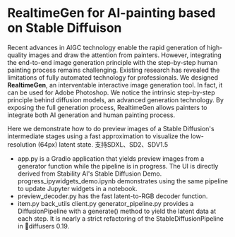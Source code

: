 # RealtimeGen for AI-painting based on Stable Diffuison

Recent advances in AIGC technology enable the rapid generation of high-quality images and draw the attention from painters. However, integrating the end-to-end image generation principle with the step-by-step human painting process remains challenging. Existing research has revealed the limitations of fully automated technology for professionals. We designed **RealtimeGen**, an interventable interactive image generation tool. In fact, it can be used for Adobe Photoshop. We notice the intrinsic step-by-step principle behind diffusion models, an advanced generation technology. By exposing the full generation process, RealtimeGen allows painters to integrate both AI generation and human painting process.


Here we demonstrate how to do preview images of a Stable Diffusion's intermediate stages using a fast approximation to visualize the low-resolution (64px) latent state.
支持SDXL、SD2、SDV1.5
* app.py is a Gradio application that yields preview images from a generator function while the pipeline is in progress. The UI is directly derived from Stability AI's Stable Diffusion Demo.
progress_ipywidgets_demo.ipynb demonstrates using the same pipeline to update Jupyter widgets in a notebook.
* preview_decoder.py has the fast latent-to-RGB decoder function.
* item.py 
back_utils
client.py
generator_pipeline.py provides a DiffusionPipeline with a generate() method to yield the latent data at each step. It is nearly a strict refactoring of the StableDiffusionPipeline in 🧨diffusers 0.19.
```
